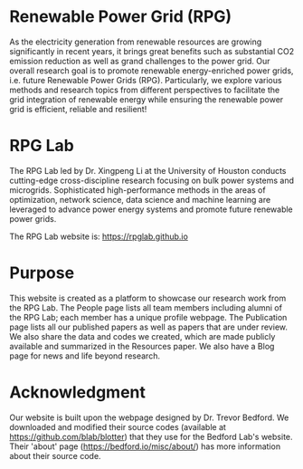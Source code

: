 # Renewable Power Grid (RPG)
As the electricity generation from renewable resources are growing significantly in recent years, it brings great benefits such as substantial CO2 emission reduction as well as grand challenges to the power grid. Our overall research goal is to promote renewable energy-enriched power grids, i.e. future Renewable Power Grids (RPG). Particularly, we explore various methods and research topics from different perspectives to facilitate the grid integration of renewable energy while ensuring the renewable power grid is efficient, reliable and resilient!

# RPG Lab
The RPG Lab led by Dr. Xingpeng Li at the University of Houston conducts cutting-edge cross-discipline research focusing on bulk power systems and microgrids. Sophisticated high-performance methods in the areas of optimization, network science, data science and machine learning are leveraged to advance power energy systems and promote future renewable power grids.

The RPG Lab website is: https://rpglab.github.io

# Purpose
This website is created as a platform to showcase our research work from the RPG Lab. The People page lists all team members including alumni of the RPG Lab; each member has a unique profile webpage. The Publication page lists all our published papers as well as papers that are under review. We also share the data and codes we created, which are made publicly available and summarized in the Resources paper. We also have a Blog page for news and life beyond research.


# Acknowledgment

Our website is built upon the webpage designed by Dr. Trevor Bedford. We downloaded and modified their source codes (available at https://github.com/blab/blotter) that they use for the Bedford Lab's website. Their 'about' page (https://bedford.io/misc/about/) has more information about their source code.



